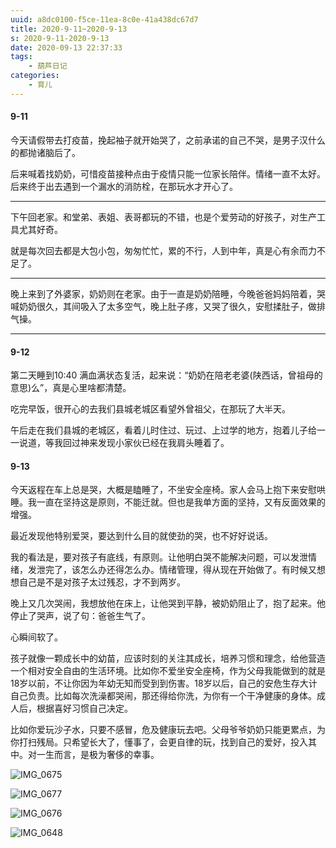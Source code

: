 ```yaml
---
uuid: a8dc0100-f5ce-11ea-8c0e-41a438dc67d7
title: 2020-9-11~2020-9-13
s: 2020-9-11-2020-9-13
date: 2020-09-13 22:37:33
tags:
	- 葫芦日记
categories:
	- 育儿
---
```




#### 9-11

今天请假带去打疫苗，挽起袖子就开始哭了，之前承诺的自己不哭，是男子汉什么的都抛诸脑后了。

后来喊着找奶奶，可惜疫苗接种点由于疫情只能一位家长陪伴。情绪一直不太好。后来终于出去遇到一个漏水的消防栓，在那玩水才开心了。

---



下午回老家。和堂弟、表姐、表哥都玩的不错，也是个爱劳动的好孩子，对生产工具尤其好奇。

就是每次回去都是大包小包，匆匆忙忙，累的不行，人到中年，真是心有余而力不足了。

---



晚上来到了外婆家，奶奶则在老家。由于一直是奶奶陪睡，今晚爸爸妈妈陪着，哭喊奶奶很久，其间吸入了太多空气，晚上肚子疼，又哭了很久，安慰揉肚子，做排气操。

<!-- more -->

---



#### 9-12

第二天睡到10:40 满血满状态复活，起来说：“奶奶在陪老老婆(陕西话，曾祖母的意思)么”，真是心里啥都清楚。

吃完早饭，很开心的去我们县城老城区看望外曾祖父，在那玩了大半天。

午后走在我们县城的老城区，看着儿时住过、玩过、上过学的地方，抱着儿子给一一说道，等我回过神来发现小家伙已经在我肩头睡着了。



#### 9-13

今天返程在车上总是哭，大概是瞌睡了，不坐安全座椅。家人会马上抱下来安慰哄睡。我一直在坚持这是原则，不能迁就。但也是我单方面的坚持，又有反面效果的增强。

最近发现他特别爱哭，要达到什么目的就使劲的哭，也不好好说话。

我的看法是，要对孩子有底线，有原则。让他明白哭不能解决问题，可以发泄情绪，发泄完了，该怎么办还得怎么办。情绪管理，得从现在开始做了。有时候又想想自己是不是对孩子太过残忍，才不到两岁。

晚上又几次哭闹，我想放他在床上，让他哭到平静，被奶奶阻止了，抱了起来。他停止了哭声，说了句：爸爸生气了。

心瞬间软了。

孩子就像一颗成长中的幼苗，应该时刻的关注其成长，培养习惯和理念，给他营造一个相对安全自由的生活环境。比如你不爱坐安全座椅，作为父母我能做到的就是18岁以前，不让你因为年幼无知而受到到伤害。18岁以后，自己的安危生存大计自己负责。比如每次洗澡都哭闹，那还得给你洗，为你有一个干净健康的身体。成人后，根据喜好习惯自己决定。

比如你爱玩沙子水，只要不感冒，危及健康玩去吧。父母爷爷奶奶只能更累点，为你打扫残局。只希望长大了，懂事了，会更自律的玩，找到自己的爱好，投入其中。对一生而言，是极为奢侈的幸事。



![IMG_0675](https://blog-assets.liupei.xin/assets/2020-9-11-2020-9-13/IMG_0675.jpg-public)



![IMG_0677](https://blog-assets.liupei.xin/assets/2020-9-11-2020-9-13/IMG_0677.jpg-public)



![IMG_0676](https://blog-assets.liupei.xin/assets/2020-9-11-2020-9-13/IMG_0676.jpg-public)



![IMG_0648](https://blog-assets.liupei.xin/assets/2020-9-11-2020-9-13/IMG_0648.jpg-public)

